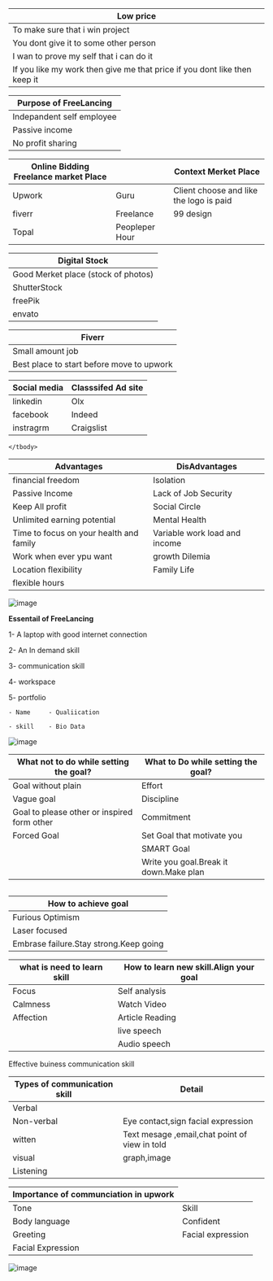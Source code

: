 
 <table>
    <thead>
      <tr>
        <th>Low price</th>
      </tr>
    </thead>
    <tbody>
        <tr>
            <td>To make sure that i win project</td>
        </tr>
        <tr>
            <td>You dont give it to some other person</td>
        </tr>
        <tr>
            <td>I wan to prove my self that i can do it</td>
        </tr>
        <tr>
            <td>If you like my work then give me that price if you dont like then keep it</td>
        </tr>
    </tbody>
  </table>
   <table>
    <thead>
      <tr>
        <th>Purpose of FreeLancing</th>
      </tr>
    </thead>
    <tbody>
        <tr>
            <td>Indepandent self employee</td>
        </tr>
        <tr>
            <td>Passive income </td>
        </tr>
        <tr>
            <td>No profit sharing</td>
        </tr>
    </tbody>
  </table>
  
   <table>
    <thead>
      <tr>
        <th>Online Bidding Freelance market Place</th>
        <th></th>
        <th>Context Merket Place</th>
      </tr>
    </thead>
    <tbody>
        <tr>
            <td>Upwork</td>
            <td>Guru</td>
            <td>Client choose and like the logo is paid</td>          
        </tr>
        <tr>
            <td>fiverr</td>
            <td>Freelance</td>
            <td>99 design</td>
        </tr>
        <tr>
            <td>Topal</td>
            <td>Peopleper Hour</td>
        </tr>
    </tbody>
  </table>
   <table>
    <thead>
      <tr>
        <th>Digital Stock</th>
      </tr>
    </thead>
    <tbody>
        <tr>
            <td>Good Merket place (stock of photos)</td>
        </tr>
        <tr>
            <td>ShutterStock</td>
        </tr>
         <tr>
           <td>freePik</td>
        </tr>
        <tr>
            <td>envato</td>
        </tr>
    </tbody>
  </table>
   <table>
    <thead>
      <tr>
        <th>Fiverr</th>
      </tr>
    </thead>
    <tbody>
        <tr>
            <td>Small amount job</td>
        </tr>
        <tr>
            <td>Best place to start before move to upwork</td>
        </tr>
    </tbody>
  </table>
     <table>
    <thead>
      <tr>
        <th>Social media</th>
        <th>Classsifed Ad site</th>
      </tr>
    </thead>
    <tbody>
        <tr>
            <td>linkedin</td>
            <td>Olx</td>
        </tr>
        <tr>
            <td>facebook</td>
            <td>Indeed</td>
        </tr>
        <tr>
            <td>instragrm</td>
            <td>Craigslist</td>
        </tr>
    </tbody>
  </table>
 <table>
    <thead>
      <tr>
        <th>Advantages</th>
        <th>DisAdvantages</th>     
      </tr>
    </thead>
    <tbody>
        <tr>
            <td>financial freedom</td>
            <td>Isolation</td>
        </tr>
        <tr>
            <td>Passive Income</td>
            <td>Lack of Job Security</td>        
        </tr>
        <tr>
            <td>Keep All profit</td>
            <td>Social Circle</td>        
        </tr>
        <tr>
            <td>Unlimited earning potential</td>
            <td>Mental Health</td>      
        </tr>
       <tr>
            <td>Time to focus on your health and family</td>
            <td>Variable work load and income</td>    
        </tr>
        <tr>
             <td>Work when ever ypu want</td>
             <td>growth Dilemia</td>
          </tr>
         <tr>
            <td>Location flexibility</td>
            <td>Family Life</td>
          </tr>
          <tr>
            <td>flexible hours</td>
        </tr>

    </tbody>
  </table>

  ![image](https://github.com/princit/FreeLancing/assets/29123911/c3785175-ec7d-4785-af35-003c5495cc1e)

 **Essentail of FreeLancing**

 1- A laptop with good internet connection
 
 2- An In demand skill
 
 3- communication skill
 
 4- workspace
 
 5- portfolio 
 
    - Name     - Qualiication
    
    - skill    - Bio Data
 ![image](https://github.com/princit/FreeLancing/assets/29123911/f63de429-101e-4948-8279-52a482dec791)
   

 </table>
     <table>
    <thead>
      <tr>
        <th>What not to do while setting the goal?</th>
        <th>What to Do while setting the goal?</th>
      </tr>
    </thead>
    <tbody>
        <tr>
            <td>Goal without plain </td>
            <td>Effort</td>
        </tr>
        <tr>
            <td>Vague goal</td>
            <td>Discipline</td>
        </tr>
        <tr>
            <td>Goal to please other or inspired form other</td>
             <td>Commitment</td>
        </tr>
        <tr>
            <td>Forced Goal</td>
            <td>Set Goal that motivate you</td>        
        </tr>
        <tr>
            <td></td>
            <td>SMART Goal</td>        
        </tr>
        <tr>
            <td></td>
            <td>Write you goal.Break it down.Make plan </td>        
        </tr>
    </tbody>
  </table>
 <table>

 <table>
    <thead>
      <tr>
        <th>How to  achieve goal</th>
      </tr>
    </thead>
    <tbody>
        <tr>
            <td>Furious Optimism</td>
        </tr>
        <tr>
            <td>Laser focused</td>
        </tr>
         <tr>
           <td>Embrase failure.Stay strong.Keep going</td>
        </tr>
    </tbody>
 </table>

  <table>
    <thead>
      <tr>
        <th>what is need to learn skill</th>
        <th>How to learn new skill.Align your goal</th>        
      </tr>
    </thead>
    <tbody>
        <tr>
            <td>Focus</td>
            <td>Self analysis</td>
        </tr>
        <tr>
            <td>Calmness</td>
            <td>Watch Video</td>
        </tr>
         <tr>
           <td>Affection</td>
           <td>Article Reading</td>
        </tr>
         <tr>
           <td></td>
           <td>live speech</td>
        </tr>
         <tr>
           <td></td>
           <td>Audio speech</td>
        </tr>
    </tbody>
  </table>
  
Effective buiness communication skill

  <table>
    <thead>
      <tr>
        <th>Types of communication skill</th>
        <th>Detail</th>        
      </tr>
    </thead>
    <tbody>
        <tr>
            <td>Verbal</td>
            <td></td>
        </tr>
        <tr>
            <td>Non-verbal</td>
            <td>Eye contact,sign facial expression</td>
        </tr>
         <tr>
           <td>witten</td>
           <td>Text mesage ,email,chat point of view in told</td>
        </tr>
         <tr>
           <td>visual</td>
           <td>graph,image</td>
        </tr>
         <tr>
           <td>Listening</td>
           <td></td>
        </tr>
    </tbody>
  </table>
  
<table>
    <thead>
      <tr>
        <th>Importance of communciation in upwork</th>
      </tr>
    </thead>
    <tbody>
        <tr>
            <td>Tone</td>
            <td>Skill</td>
        </tr>
        <tr>
            <td>Body language</td>
            <td>Confident</td>
        </tr>
         <tr>
           <td>Greeting </td>
           <td>Facial expression</td>
        </tr>
         <tr>
           <td>Facial Expression</td>
        </tr>
    </tbody>
 </table>
 
![image](https://github.com/princit/FreeLancing/assets/29123911/21bd70fb-0f4f-48e3-9447-91dc5bbc5a45)

